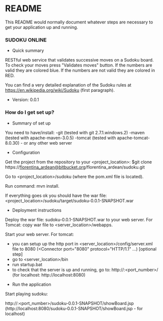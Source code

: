 # README #

This README would normally document whatever steps are necessary to get your application up and running.

### SUDOKU ONLINE ###

* Quick summary

RESTful web service that validates successive moves on a Sudoku board. 
To check your moves press "Validates moves" button.
If the numbers are valid they are colored blue.
If the numbers are not valid they are colored in RED.

You can find a very detailed explanation of the Sudoku rules at
https://en.wikipedia.org/wiki/Sudoku (first paragraph).


* Version: 0.0.1


### How do I get set up? ###

* Summary of set up

You need to have/install: 
-git	(tested with git 2.7.1.windows.2)
-maven 	(tested with apache-maven-3.0.5)
-tomcat (tested with apache-tomcat-8.0.30) - or any other web server


* Configuration

Get the project from the repository to your <project_location>:
$git clone https://florentina_ardean@bitbucket.org/florentina_ardean/sudoku.git

Go to <project_location>/sudoku (where the pom.xml file is located).

Run command: mvn install.

If everything goes ok you should have the war file: <project_location>/sudoku/target/sudoku-0.0.1-SNAPSHOT.war


* Deployment instructions

Deploy the war file: sudoku-0.0.1-SNAPSHOT.war to your web server.
For Tomcat: copy war file to <server_location>/webapps.

Start your web server.
For tomcat: 
- you can setup up the http port in <server_location>/config/server.xml file to 8080 (<Connector port="8080" protocol="HTTP/1.1" ...) [optional step] 
- go to <server_location>/bin
- run startup.bat 
- to check that the server is up and running, go to: http://<host>:<port_number>/ (for localhost: http://localhost:8080)

* Run the application

Start playing sudoku:

http://<host>:<port_number>/sudoku-0.0.1-SNAPSHOT/showBoard.jsp 
(http://localhost:8080/sudoku-0.0.1-SNAPSHOT/showBoard.jsp - for localhost)